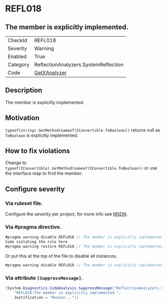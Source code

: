 # REFL018
## The member is explicitly implemented.

<!-- start generated table -->
<table>
  <tr>
    <td>CheckId</td>
    <td>REFL018</td>
  </tr>
  <tr>
    <td>Severity</td>
    <td>Warning</td>
  </tr>
  <tr>
    <td>Enabled</td>
    <td>True</td>
  </tr>
  <tr>
    <td>Category</td>
    <td>ReflectionAnalyzers.SystemReflection</td>
  </tr>
  <tr>
    <td>Code</td>
    <td><a href="https://github.com/DotNetAnalyzers/ReflectionAnalyzers/blob/master/ReflectionAnalyzers/NodeAnalzers/GetXAnalyzer.cs">GetXAnalyzer</a></td>
  </tr>
</table>
<!-- end generated table -->

## Description

The member is explicitly implemented.

## Motivation

`typeof(string).GetMethod(nameof(IConvertible.ToBoolean))` returns null as `ToBoolean` is explicitly implemented.

## How to fix violations

Change to `typeof(IConvertible).GetMethod(nameof(IConvertible.ToBoolean))` or use the interface map to find the member.

<!-- start generated config severity -->
## Configure severity

### Via ruleset file.

Configure the severity per project, for more info see [MSDN](https://msdn.microsoft.com/en-us/library/dd264949.aspx).

### Via #pragma directive.
```C#
#pragma warning disable REFL018 // The member is explicitly implemented.
Code violating the rule here
#pragma warning restore REFL018 // The member is explicitly implemented.
```

Or put this at the top of the file to disable all instances.
```C#
#pragma warning disable REFL018 // The member is explicitly implemented.
```

### Via attribute `[SuppressMessage]`.

```C#
[System.Diagnostics.CodeAnalysis.SuppressMessage("ReflectionAnalyzers.SystemReflection", 
    "REFL018:The member is explicitly implemented.", 
    Justification = "Reason...")]
```
<!-- end generated config severity -->